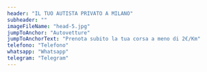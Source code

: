 ```yaml
---
header: "IL TUO AUTISTA PRIVATO A MILANO"
subheader: ""
imageFileName: "head-5.jpg"
jumpToAnchor: "Autovetture"
jumpToAnchorText: "Prenota subito la tua corsa a meno di 2€/Km"
telefono: "Telefono"
whatsapp: "Whatsapp"
telegram: "Telegram"
---
```

